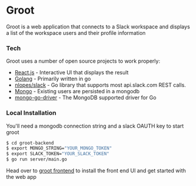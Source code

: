 # Groot

Groot is a web application that connects to a Slack workspace and displays a list of the workspace users and their profile information

### Tech

Groot uses a number of open source projects to work properly:

* [React.js] - Interactive UI that displays the result
* [Golang] - Primarily written in go
* [nlopes/slack] - Go library that supports most api.slack.com REST calls.
* [Mongo] - Existing users are persisted in a mongodb
* [mongo-go-driver] - The MongoDB supported driver for Go

### Local Installation

You'll need a mongodb connection string and a slack OAUTH key to start groot

```sh
$ cd groot-backend
$ export MONGO_STRING="YOUR_MONGO_TOKEN"
$ export SLACK_TOKEN="YOUR_SLACK_TOKEN"
$ go run server/main.go
```

Head over to [groot frontend] to install the front end UI and get started with the web app



[//]: # (These are reference links used in the body of this note and get stripped out when the markdown processor does its job. There is no need to format nicely because it shouldn't be seen. Thanks SO - http://stackoverflow.com/questions/4823468/store-comments-in-markdown-syntax)


   [React.js]:<https://reactjs.org/>
   [Golang]:<https://golang.org/>
   [nlopes/slack]:<https://github.com/nlopes/slack>
   [Mongo]:<https://www.mongodb.com/>
   [mongo-go-driver]:<https://github.com/mongodb/mongo-go-driver>
   [groot frontend]:<https://github.com/wasifsarwar/groot-ui>
   
